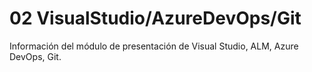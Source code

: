 # 02 VisualStudio/AzureDevOps/Git

Información del módulo de presentación de Visual Studio, ALM, Azure DevOps, Git.
